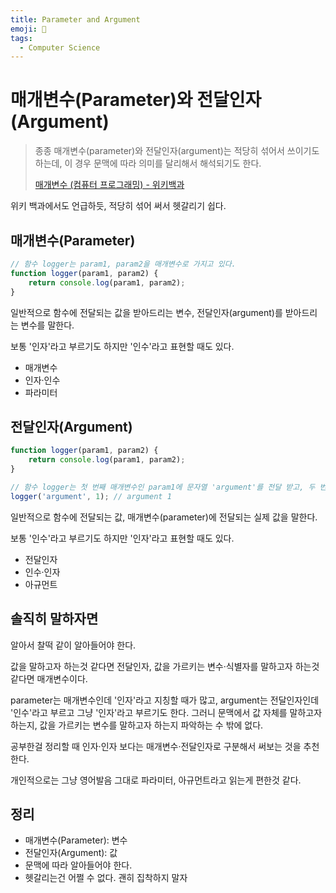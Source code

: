 ```yaml
---
title: Parameter and Argument
emoji: 🤔
tags:
  - Computer Science
---
```



# 매개변수(Parameter)와 전달인자(Argument)

> 종종 매개변수(parameter)와 전달인자(argument)는 적당히 섞어서 쓰이기도 하는데, 이 경우 문맥에 따라 의미를 달리해서 해석되기도 한다.
>
> [매개변수 (컴퓨터 프로그래밍) - 위키백과](https://ko.wikipedia.org/wiki/매개변수_(컴퓨터_프로그래밍))

위키 백과에서도 언급하듯, 적당히 섞어 써서 헷갈리기 쉽다.



## 매개변수(Parameter)

```javascript
// 함수 logger는 param1, param2을 매개변수로 가지고 있다.
function logger(param1, param2) {
	return console.log(param1, param2);
}
```

일반적으로 함수에 전달되는 값을 받아드리는 변수, 전달인자(argument)를 받아드리는 변수를 말한다.

보통 '인자'라고 부르기도 하지만 '인수'라고 표현할 때도 있다.

- 매개변수
- 인자·인수
- 파라미터





## 전달인자(Argument)

```javascript
function logger(param1, param2) {
	return console.log(param1, param2);
}

// 함수 logger는 첫 번째 매개변수인 param1에 문자열 'argument'를 전달 받고, 두 번째 매개변수 param2에 숫자형 1을 전달 받는다.
logger('argument', 1); // argument 1
```

일반적으로 함수에 전달되는 값, 매개변수(parameter)에 전달되는 실제 값을 말한다.

보통 '인수'라고 부르기도 하지만 '인자'라고 표현할 때도 있다.

- 전달인자
- 인수·인자
- 아규먼트



## 솔직히 말하자면

알아서 찰떡 같이 알아들어야 한다.

값을 말하고자 하는것 같다면 전달인자, 값을 가르키는 변수·식별자를 말하고자 하는것 같다면 매개변수이다.

parameter는 매개변수인데 '인자'라고 지칭할 때가 많고, argument는 전달인자인데 '인수'라고 부르고 그냥 '인자'라고 부르기도 한다. 그러니 문맥에서 값 자체를 말하고자 하는지, 값을 가르키는 변수를 말하고자 하는지 파악하는 수 밖에 없다.

공부한걸 정리할 때 인자·인자 보다는 매개변수·전달인자로 구분해서 써보는 것을 추천한다. 

개인적으로는 그냥 영어발음 그대로 파라미터, 아규먼트라고 읽는게 편한것 같다.



## 정리

- 매개변수(Parameter): 변수
- 전달인자(Argument): 값
- 문맥에 따라 알아들어야 한다.
- 헷갈리는건 어쩔 수 없다. 괜히 집착하지 말자
